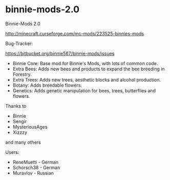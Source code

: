 binnie-mods-2.0
===============

Binnie-Mods 2.0

http://minecraft.curseforge.com/mc-mods/223525-binnies-mods

Bug-Tracker:

https://bitbucket.org/binnie567/binnie-mods/issues

- Binnie Core: Base mod for Binnie's Mods, with lots of common code.
- Extra Bees: Adds new bees and products to expand the bee breeding in Forestry.
- Extra Trees: Adds new trees, aesthetic blocks and alcohol production.
- Botany: Adds breedable flowers.
- Genetics: Adds genetic manipulation for bees, trees, butterflies and flowers.

Thanks to
- Binnie
- Sengir
- MysteriousAges
- Xizzzy

and many others

Users:
- ReneMuetti - German
- Schorsch38 - German
- Muravlov - Russian
